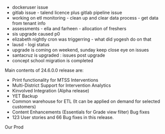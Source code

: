 - dockeruser issue 
- gitlab issue - talend licence plus gitlab pipeline issue 
- working on etl monitoring - clean up and clear data process - get data from tenant info 
- assessments - ella and farheen - allocation of freshers 
- sis upgrade caused p0 
- elizabeth nightly cron was triggerring - what did yogesh do on that 
- lausd - logi status 
- upgrade is coming on weekend, sunday keep close eye on issues 
- santacruz is upgraded : issues post upgrade 
- concept school migration is completed 

Main contents of 24.6.0.0 release are:
- Print functionality for MTSS Interventions
- Multi-District Support for Intervention Analytics
- Kinvolved Integration (Alpha release)
- YET Backup
- Common warehouse for ETL (It can be applied on demand for selected customers)
- Content Enhancements (Essentials for Grade view filter)
Bug fixes
- 123 User stories and 66 Bug fixes in this release.

Our Prod 
